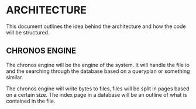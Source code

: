 # ARCHITECTURE

This document outlines the idea behind the architecture and how the code will be structured.

## CHRONOS ENGINE

The chronos engine will be the engine of the system. It will handle the file io and the searching through the database based on a queryplan or something similar.

The chronos engine will write bytes to files, files will be split in pages based on a certain size. The index page in a database will be an outline of what is contained in the file.

